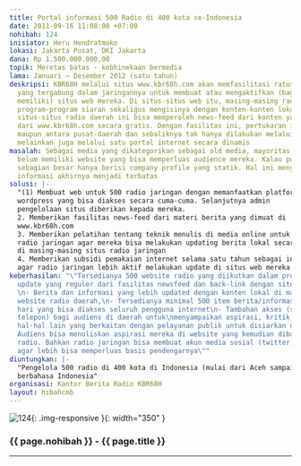 ```yaml
---
title: Portal informasi 500 Radio di 400 kota se-Indonesia
date: 2011-09-16 11:08:00 +07:00
nohibah: 124
inisiator: Heru Hendratmoko
lokasi: Jakarta Pusat, DKI Jakarta
dana: Rp 1.500.000.000,00
topik: Meretas batas - kebhinekaan bermedia
lama: Januari – Desember 2012 (satu tahun)
deskripsi: KBR68H melalui situs www.kbr68h.com akan memfasilitasi ratusan radio daerah
  yang tergabung dalam jaringannya untuk membuat atau mengaktifkan (bagi yang sudah
  memiliki) situs web mereka. Di situs-situs web itu, masing-masing radio bisa meng-update
  program-program siaran sekaligus mengisinya dengan konten-konten lokal. Selain itu,
  situs-situs radio daerah ini bisa memperoleh news-feed dari konten yang tersedia
  dari www.kbr68h.com secara gratis. Dengan fasilitas ini, pertukaran informasi antardaerah
  maupun antara pusat-daerah dan sebaliknya tak hanya dilakukan melalui siaran radio,
  melainkan juga melalui satu portal internet secara dinamis
masalah: Sebagai media yang dikategorikan sebagai old media, mayoritas radio di daerah
  belum memiliki website yang bisa memperluas audience mereka. Kalau pun sudah punya,
  sebagian besar hanya berisi company profile yang statik. Hal ini menyebabkan pertukaran
  informasi akhirnya menjadi terbatas
solusi: |-
  "(1) Membuat web untuk 500 radio jaringan dengan memanfaatkan platform
  wordpress yang bisa diakses secara cuma-cuma. Selanjutnya admin
  pengelolaan situs diberikan kepada mereka.
  2. Memberikan fasilitas news-feed dari materi berita yang dimuat di
  www.kbr68h.com
  3. Memberikan pelatihan tentang teknik menulis di media online untuk seluruh
  radio jaringan agar mereka bisa melakukan updating berita lokal secara reguler
  di masing-masing situs radio jaringan
  4. Memberikan subsidi pemakaian internet selama satu tahun sebagai insentif
  agar radio jaringan lebih aktif melakukan update di situs web mereka."
keberhasilan: "\"Tersedianya 500 website radio yang diikutkan dalam program ini dengan
  update yang reguler dari fasilitas newsfeed dan back-link dengan situs www.kbr68h.com,
  \n- Berita dan informasi yang lebih updated dengan konten lokal di masingmasing
  website radio daerah,\n- Tersedianya minimal 500 item berita/informasi lokal per
  hari yang bisa diakses seluruh pengguna internet\n- Tambahan akses (selain sms,
  telepon) bagi audiens di daerah untuk\nmenyampaikan aspirasi, kritik, keluhan dan
  hal-hal lain yang berkaitan dengan pelayanan publik untuk disiarkan di radio masing-masing.
  Audiens bisa menuliskan aspirasi mereka di website yang kemudian dibacakan masing-masing
  radio. Bahkan radio jaringan bisa membuat akun media sosial (twitter, facebook)
  agar lebih bisa memperluas basis pendengarnya\""
diuntungkan: |-
  "Pengelola 500 radio di 400 kota di Indonesia (mulai dari Aceh sampai Papua), publik pendengar radio di 400 kota, pengguna internet, baik di dalam negeri maupun luar negeri yang
  berbahasa Indonesia"
organisasi: Kantor Berita Radio KBR68H
layout: hibahcmb
---
```


![124](/static/img/hibahcmb/124.png){: .img-responsive }{: width="350" }

### {{ page.nohibah }} - {{ page.title }}

---
